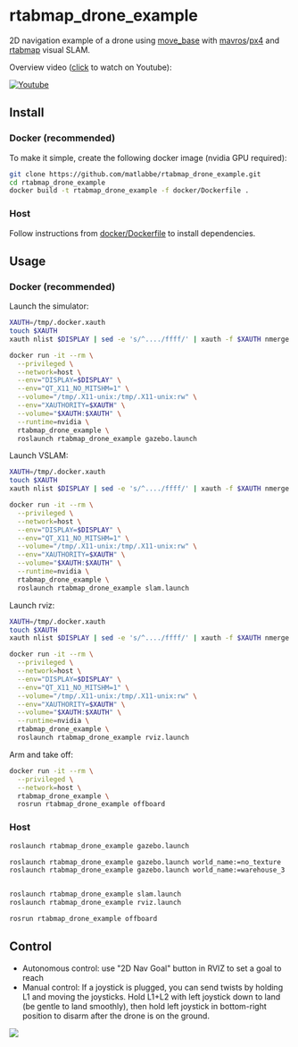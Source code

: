 # rtabmap_drone_example
2D navigation example of a drone using [move_base](http://wiki.ros.org/move_base) with [mavros](http://wiki.ros.org/mavros)/[px4](https://github.com/PX4/PX4-Autopilot) and [rtabmap](wiki.ros.org/rtabmap_ros) visual SLAM. 

Overview video ([click](https://youtu.be/A487ybS7E4E) to watch on Youtube):

[![Youtube](https://i.imgur.com/UKLtD7L.gif)](https://youtu.be/A487ybS7E4E)

## Install

### Docker (recommended)
To make it simple, create the following docker image (nvidia GPU required):
```bash
git clone https://github.com/matlabbe/rtabmap_drone_example.git
cd rtabmap_drone_example
docker build -t rtabmap_drone_example -f docker/Dockerfile .
```

### Host
Follow instructions from [docker/Dockerfile](https://github.com/matlabbe/rtabmap_drone_example/blob/master/docker/Dockerfile) to install dependencies. 

## Usage

### Docker (recommended)

Launch the simulator:
```bash
XAUTH=/tmp/.docker.xauth
touch $XAUTH
xauth nlist $DISPLAY | sed -e 's/^..../ffff/' | xauth -f $XAUTH nmerge -

docker run -it --rm \
  --privileged \
  --network=host \
  --env="DISPLAY=$DISPLAY" \
  --env="QT_X11_NO_MITSHM=1" \
  --volume="/tmp/.X11-unix:/tmp/.X11-unix:rw" \
  --env="XAUTHORITY=$XAUTH" \
  --volume="$XAUTH:$XAUTH" \
  --runtime=nvidia \
  rtabmap_drone_example \
  roslaunch rtabmap_drone_example gazebo.launch
```

Launch VSLAM:
```bash
XAUTH=/tmp/.docker.xauth
touch $XAUTH
xauth nlist $DISPLAY | sed -e 's/^..../ffff/' | xauth -f $XAUTH nmerge -

docker run -it --rm \
  --privileged \
  --network=host \
  --env="DISPLAY=$DISPLAY" \
  --env="QT_X11_NO_MITSHM=1" \
  --volume="/tmp/.X11-unix:/tmp/.X11-unix:rw" \
  --env="XAUTHORITY=$XAUTH" \
  --volume="$XAUTH:$XAUTH" \
  --runtime=nvidia \
  rtabmap_drone_example \
  roslaunch rtabmap_drone_example slam.launch
```

Launch rviz:
```bash
XAUTH=/tmp/.docker.xauth
touch $XAUTH
xauth nlist $DISPLAY | sed -e 's/^..../ffff/' | xauth -f $XAUTH nmerge -

docker run -it --rm \
  --privileged \
  --network=host \
  --env="DISPLAY=$DISPLAY" \
  --env="QT_X11_NO_MITSHM=1" \
  --volume="/tmp/.X11-unix:/tmp/.X11-unix:rw" \
  --env="XAUTHORITY=$XAUTH" \
  --volume="$XAUTH:$XAUTH" \
  --runtime=nvidia \
  rtabmap_drone_example \
  roslaunch rtabmap_drone_example rviz.launch
```

Arm and take off:
```bash
docker run -it --rm \
  --privileged \
  --network=host \
  rtabmap_drone_example \
  rosrun rtabmap_drone_example offboard
```

### Host

```bash
roslaunch rtabmap_drone_example gazebo.launch

roslaunch rtabmap_drone_example gazebo.launch world_name:=no_texture
roslaunch rtabmap_drone_example gazebo.launch world_name:=warehouse_3


roslaunch rtabmap_drone_example slam.launch
roslaunch rtabmap_drone_example rviz.launch

rosrun rtabmap_drone_example offboard
```


## Control
 * Autonomous control: use "2D Nav Goal" button in RVIZ to set a goal to reach
 * Manual control: If a joystick is plugged, you can send twists by holding L1 and moving the joysticks. Hold L1+L2 with left joystick down to land (be gentle to land smoothly), then hold left joystick in bottom-right position to disarm after the drone is on the ground.
 

![](https://raw.githubusercontent.com/matlabbe/rtabmap_drone_example/master/doc/example.jpg)

